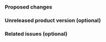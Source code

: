<!--Thanks for your contribution. See [CONTRIBUTING](CONTRIBUTING.md)
    for Pulumi's documentation contribution guidelines.

    Help us merge your changes more quickly by adding more details such
    as labels, milestones, and reviewers.-->

### Proposed changes

<!--Give us a brief description of what you've done and what it solves. -->

### Unreleased product version (optional)

<!--If this change only applies to an unreleased version of a product, note the version here and add a docs/unreleased PR label.
    Set a milestone if appropriate. -->

### Related issues (optional)

<!--Refer to related PRs or issues: #1234, or 'Fixes #1234' or 'Closes #1234'.
    Or link to full URLs to issues or pull requests in other GitHub repositories. -->
